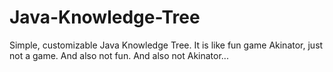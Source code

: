 # Java-Knowledge-Tree
Simple, customizable Java Knowledge Tree.
It is like fun game Akinator, just not a game. And also not fun. And also not Akinator... 
